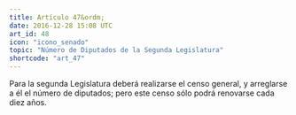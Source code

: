 ```yaml
---
title: Artículo 47&ordm;
date: 2016-12-28 15:08 UTC
art_id: 48
icon: "icono_senado"
topic: "Número de Diputados de la Segunda Legislatura"
shortcode: "art_47"
---
```

Para la segunda Legislatura deberá realizarse el censo general, y arreglarse a él el número de diputados; pero este censo sólo podrá renovarse cada diez años.

